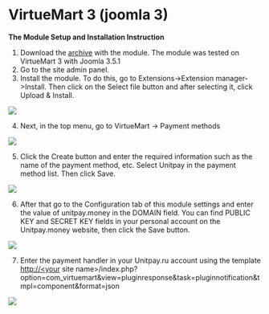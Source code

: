 # VirtueMart 3 \(joomla 3\)

**The Module Setup and Installation Instruction**

1. Download the [archive](https://github.com/unitpay/virtuemart-module/archive/master.zip) with the module. The module was tested on VirtueMart 3 with Joomla 3.5.1
2. Go to the site admin panel.
3. Install the module. To do this, go to Extensions-&gt;Extension manager-&gt;Install. Then click on the Select file button and after selecting it, click Upload & Install.

![](../../.gitbook/assets/0%20%2846%29.png)

4. Next, in the top menu, go to VirtueMart -&gt; Payment methods

![](../../.gitbook/assets/1%20%281%29.png)

5. Click the Create button and enter the required information such as the name of the payment method, etc. Select Unitpay in the payment method list. Then click Save.

![](../../.gitbook/assets/2%20%2817%29.png)

6. After that go to the Configuration tab of this module settings and enter the value of unitpay.money in the DOMAIN field. You can find PUBLIC KEY and SECRET KEY fields in your personal account on the Unitpay.money website, then click the Save button.

![](../../.gitbook/assets/3%20%287%29.png)

7. Enter the payment handler in your Unitpay.ru account using the template [http://&lt;your](http://<your) site name&gt;/index.php?option=com\_virtuemart&view=pluginresponse&task=pluginnotification&tmpl=component&format=json

![](../../.gitbook/assets/4%20%282%29.png)


